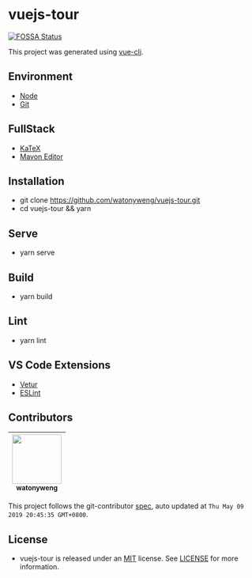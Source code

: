 # vuejs-tour 

[![FOSSA Status](https://app.fossa.com/api/projects/git%2Bgithub.com%2Fwatonyweng%2Fvuejs-tour.svg?type=shield)](https://app.fossa.com/projects/git%2Bgithub.com%2Fwatonyweng%2Fvuejs-tour?ref=badge_shield)

This project was generated using [vue-cli](https://github.com/vuejs/vue-cli).

## Environment

- [Node](https://nodejs.org/en)
- [Git](https://git-scm.com)

## FullStack

- [KaTeX](https://github.com/KaTeX/KaTeX)
- [Mavon Editor](https://github.com/hinesboy/mavonEditor)

## Installation

- git clone https://github.com/watonyweng/vuejs-tour.git
- cd vuejs-tour && yarn

## Serve

- yarn serve

## Build

- yarn build

## Lint

- yarn lint

## VS Code Extensions

- [Vetur](https://marketplace.visualstudio.com/items?itemName=octref.vetur)
- [ESLint](https://marketplace.visualstudio.com/items?itemName=dbaeumer.vscode-eslint)

<!-- GITCONTRIBUTOR_START -->

## Contributors

|[<img src="https://avatars0.githubusercontent.com/u/2574065?v=4" width="100px;"/><br/><sub><b>watonyweng</b></sub>](https://github.com/watonyweng)<br/>|
| :---: |

This project follows the git-contributor [spec](https://github.com/xudafeng/git-contributor), auto updated at `Thu May 09 2019 20:45:35 GMT+0800`.

<!-- GITCONTRIBUTOR_END -->

## License

- vuejs-tour is released under an [MIT](https://opensource.org/licenses/MIT) license. See [LICENSE](https://github.com/watonyweng/vuejs-tour/tree/master/LICENSE) for more information.
